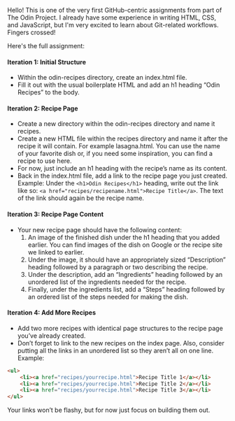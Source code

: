 Hello! This is one of the very first GitHub-centric assignments from part of The Odin Project. I already have some experience in writing HTML, CSS, and JavaScript, but I'm very excited to learn about Git-related workflows. Fingers crossed!

Here's the full assignment:

#### Iteration 1: Initial Structure
- Within the odin-recipes directory, create an index.html file.
- Fill it out with the usual boilerplate HTML and add an h1 heading “Odin Recipes” to the body.

#### Iteration 2: Recipe Page
- Create a new directory within the odin-recipes directory and name it recipes.
- Create a new HTML file within the recipes directory and name it after the recipe it will contain. For example lasagna.html. You can use the name of your favorite dish or, if you need some inspiration, you can find a recipe to use here.
- For now, just include an h1 heading with the recipe’s name as its content.
- Back in the index.html file, add a link to the recipe page you just created. Example: Under the `<h1>Odin Recipes</h1>` heading, write out the link like so: `<a href="recipes/recipename.html">Recipe Title</a>`. The text of the link should again be the recipe name.

#### Iteration 3: Recipe Page Content
- Your new recipe page should have the following content:
    1. An image of the finished dish under the h1 heading that you added earlier. You can find images of the dish on Google or the recipe site we linked to earlier.
    2. Under the image, it should have an appropriately sized “Description” heading followed by a paragraph or two describing the recipe.
    3. Under the description, add an “Ingredients” heading followed by an unordered list of the ingredients needed for the recipe.
    4. Finally, under the ingredients list, add a “Steps” heading followed by an ordered list of the steps needed for making the dish.

#### Iteration 4: Add More Recipes
- Add two more recipes with identical page structures to the recipe page you’ve already created.
- Don’t forget to link to the new recipes on the index page. Also, consider putting all the links in an unordered list so they aren’t all on one line.
Example:
```html
<ul>
    <li><a href="recipes/yourrecipe.html">Recipe Title 1</a></li>
    <li><a href="recipes/yourrecipe.html">Recipe Title 2</a></li>
    <li><a href="recipes/yourrecipe.html">Recipe Title 3</a></li>
</ul>
```
Your links won’t be flashy, but for now just focus on building them out.